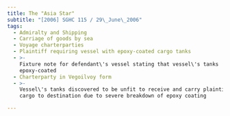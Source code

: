 ```yaml
---
title: The "Asia Star"
subtitle: "[2006] SGHC 115 / 29\_June\_2006"
tags:
  - Admiralty and Shipping
  - Carriage of goods by sea
  - Voyage charterparties
  - Plaintiff requiring vessel with epoxy-coated cargo tanks
  - >-
    Fixture note for defendant\'s vessel stating that vessel\'s tanks
    epoxy-coated
  - Charterparty in Vegoilvoy form
  - >-
    Vessel\'s tanks discovered to be unfit to receive and carry plaintiff\'s
    cargo to destination due to severe breakdown of epoxy coating

---
```


